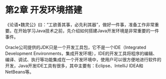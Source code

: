 # 第2章 开发环境搭建

《论语•魏灵公》曰：“工欲善其事，必先利其器”，做好一件事，准备工作非常重要。在开始学习Java技术之前，先介绍如何搭建Java开发环境是非常重要的一件事件。

Oracle公司提供的JDK只是一个开发工具包，它不是一个IDE（Integrated Development Environments，集成开发环境），IDE的开发工具将程序的编辑、编译、调试、执行等功能集成在一个开发环境中，使用户可以很方便地进行软件的开发，Java开发IDE工具有很多，其中主要有：Eclipse、IntelliJ IDEA和NetBeans等。